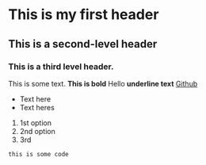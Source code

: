 # This is my first header

## This is a second-level header

### This is a third level header.

This is some text. **This is bold** Hello __underline text__
[Github](http://github.com)

- Text here
- Text heres

1. 1st option
2. 2nd option
3. 3rd

``` this is some code ```
